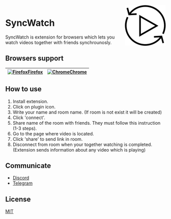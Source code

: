 <img src="plugin/icons/icon128.png" alt="SyncWatch logo" align="right" />

# SyncWatch
SyncWatch is extension for browsers which lets you watch videos together with friends synchrounosly.

## Browsers support
|[<img src="https://raw.githubusercontent.com/alrra/browser-logos/master/src/firefox/firefox_48x48.png" alt="Firefox" width="24px" height="24px" />Firefox ](https://addons.mozilla.org/ru/firefox/addon/syncwatch/) |[<img src="https://raw.githubusercontent.com/alrra/browser-logos/master/src/chrome/chrome_48x48.png" alt="Chrome" width="24px" height="24px" />Chrome](https://chrome.google.com/webstore/detail/syncwatch/ggiafipgeeaaahnjamgpjcgkdpanhddg)|
| --------- | --------- |

## How to use
1. Install extension.
2. Click on plugin icon.
3. Write your name and room name. (If room is not exist it will be created)
4. Click 'connect'.
5. Share name of the room with friends. They must follow this instruction (1-3 steps).
6. Go to the page where video is located.
7. Click 'share' to send link in room.
8. Disconnect from room when your together watching is completed. (Extension sends information about any video which is playing)

## Communicate
 - [Discord](https://discord.gg/7AYpju4)
 - [Telegram](https://t.me/syncwatch)

## License
[MIT](https://choosealicense.com/licenses/mit/)